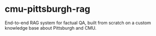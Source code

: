 # cmu-pittsburgh-rag
End-to-end RAG system for factual QA, built from scratch on a custom knowledge base about Pittsburgh and CMU.
